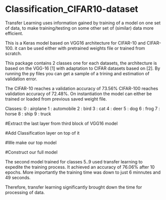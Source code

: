 # Classification_CIFAR10-dataset
Transfer Learning uses information gained by training of a model on one set of data, to make training/testing on some other set of (similar) data more efficient.

This is a Keras model based on VGG16 architecture for CIFAR-10 and CIFAR-100. it can be used either with pretrained weights file or trained from scratch.

This package contains 2 classes one for each datasets, the architecture is based on the VGG-16 [1] with adaptation to CIFAR datasets based on [2]. By running the py files you can get a sample of a trining and estimation of validation error.

The CIFAR-10 reaches a validation accuracy of 73.56% CIFAR-100 reaches validation accuracy of 72.48%. On instantiation the model can either be trained or loaded from previous saved weight file.

Classes:
0 : airplane
1 : automobile
2 : bird
3 : cat
4 : deer
5 : dog
6 : frog
7 : horse
8 : ship
9 : truck


 #Extract the last layer from third block of VGG16 model

 #Add Classification layer on top of it

 #We make our top model

 #Construct our full model

The second model trained for classes 5..9 used transfer learning to expedite the training process. It achieved an accuracy of 76.06% after 10 epochs. More importantly the training time was down to just 6 minnutes and 49 seconds.

Therefore, transfer learning significantly brought down the time for processing of data.
